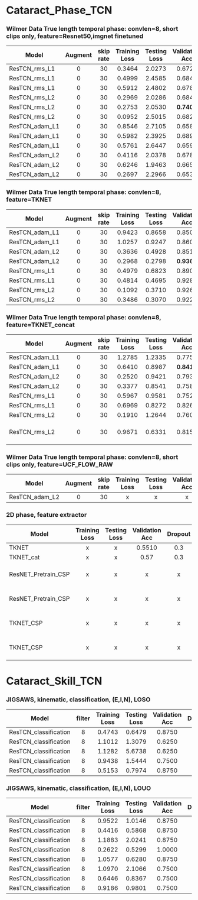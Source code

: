 # Cataract_Phase_TCN

### Wilmer Data True length temporal phase: convlen=8, short clips only, feature=Resnet50,imgnet finetuned
Model | Augment | skip rate | Training Loss | Testing Loss | Validation Acc |  Dropout | Opti | SLURM ID| Notes |
---|:---:|:---:|:---:|:---:|:---:|:---:|:---:|:---: | :---:  |
ResTCN_rms_L1 | 0 | 30 | 0.3464 | 2.0273 | 0.6728 | 0.0 | rms | 11721946 |  |
ResTCN_rms_L1 | 0 | 30 | 0.4999 | 2.4585 | 0.6849 | 0.3 | rms | 11721893 |  |
ResTCN_rms_L1 | 0 | 30 | 0.5912 | 2.4802 | 0.6781 | 0.5 | rms | 11721960 |  |
ResTCN_rms_L2 | 0 | 30 | 0.2969 | 2.0286 | 0.6845 | 0.0 | rms | 11721972 |  |
ResTCN_rms_L2 | 0 | 30 | 0.2753 | 2.0530 | **0.7402** | 0.3 | rms | 11721993 |  |
ResTCN_rms_L2 | 0 | 30 | 0.0952 | 2.5015 | 0.6823 | 0.5 | rms | 11722007 |  |
ResTCN_adam_L1 | 0 | 30 | 0.8546 | 2.7105 | 0.6587 | 0.0 | adam | 11930685 |  |
ResTCN_adam_L1 | 0 | 30 | 0.5982 | 2.3925 | 0.6894 | 0.3 | adam | 11932491 |  |
ResTCN_adam_L1 | 0 | 30 | 0.5761 | 2.6447 | 0.6590 | 0.5 | adam | 11933330 |  |
ResTCN_adam_L2 | 0 | 30 | 0.4116 | 2.0378 | 0.6783 |  0.0 | adam | 11926746 |  |
ResTCN_adam_L2 | 0 | 30 | 0.6246 | 1.9463 | 0.6652 |  0.3 | adam | 11928035 |  |
ResTCN_adam_L2 | 0 | 30 | 0.2697 | 2.2966 | 0.6539 | 0.5 | adam | 11928707 |  |

### Wilmer Data True length temporal phase: convlen=8, feature=TKNET
Model | Augment | skip rate | Training Loss | Testing Loss | Validation Acc |  Dropout | Opti | SLURM ID| Notes |
---|:---:|:---:|:---:|:---:|:---:|:---:|:---:|:---: | :---:  |
ResTCN_adam_L1 | 0 | 30 | 0.9423 | 0.8658 | 0.8505 | 0.3 | adam | 13913990 | feat_dim=256 |
ResTCN_adam_L1 | 0 | 30 | 1.0257 | 0.9247 | 0.8607 | 0.5 | adam | 13913981 | feat_dim=256 |
ResTCN_adam_L2 | 0 | 30 | 0.3636 | 0.4928 | 0.8517 | 0.3 | adam | 13913985 | feat_dim=256 |
ResTCN_adam_L2 | 0 | 30 | 0.2968 | 0.2798 | **0.9364** | 0.5 | adam | 13913987 | feat_dim=256 |
ResTCN_rms_L1 | 0 | 30 | 0.4979 | 0.6823 | 0.8902 | 0.3 | rms | 13913995 | feat_dim=256 |
ResTCN_rms_L1 | 0 | 30 | 0.4814 | 0.4695 | 0.9286 | 0.5 | rms | 13913996 | feat_dim=256 |
ResTCN_rms_L2 | 0 | 30 | 0.1092 | 0.3710 | 0.9267 | 0.3 | rms | 13913997 | feat_dim=256 |
ResTCN_rms_L2 | 0 | 30 | 0.3486 | 0.3070 | 0.9225 | 0.5 | rms | 13913999 | feat_dim=256 |

### Wilmer Data True length temporal phase: convlen=8,  feature=TKNET_concat
Model | Augment | skip rate | Training Loss | Testing Loss | Validation Acc |  Dropout | Opti | SLURM ID| Notes |
---|:---:|:---:|:---:|:---:|:---:|:---:|:---:|:---: | :---:  |
ResTCN_adam_L1 | 0 | 30 | 1.2785 | 1.2335 | 0.7753 | 0.3 | adam | 13914077 | feat_dim=448 |
ResTCN_adam_L1 | 0 | 30 | 0.6410 | 0.8987 | **0.8410** | 0.5 | adam | 13914082 | feat_dim=448 |
ResTCN_adam_L2 | 0 | 30 | 0.2520 | 0.9421 | 0.7933 | 0.3 | adam | 13914158 | feat_dim=448 |
ResTCN_adam_L2 | 0 | 30 | 0.3377 | 0.8541 | 0.7583 | 0.5 | adam | 13914160 | feat_dim=448 |
ResTCN_rms_L1 | 0 | 30 | 0.5967 | 0.9581 | 0.7528 | 0.3 | rms | 13914162 | feat_dim=448 |
ResTCN_rms_L1 | 0 | 30 | 0.6969 | 0.8272 | 0.8265 | 0.5 | rms | 13914163 | feat_dim=448 |
ResTCN_rms_L2 | 0 | 30 | 0.1910 | 1.2644 | 0.7603 | 0.3 | rms | 13914166 | feat_dim=448 |
ResTCN_rms_L2 | 0 | 30 | 0.9671 | 0.6331 | 0.8156 | 0.5 | rms | 13914168 | feat_dim=448, these are not done yet |


### Wilmer Data True length temporal phase: convlen=8, short clips only, feature=UCF_FLOW_RAW
Model | Augment | skip rate | Training Loss | Testing Loss | Validation Acc |  Dropout | Opti | SLURM ID| Notes |
---|:---:|:---:|:---:|:---:|:---:|:---:|:---:|:---: | :---:  |
ResTCN_adam_L2 | 0 | 30 | x | x | x | 0.5 | adam | 14296559 | feat_dim=4096 |

### 2D phase, feature extractor
Model |  Training Loss | Testing Loss | Validation Acc |  Dropout | Opti | SLURM ID| Notes |
---|:---:|:---:|:---:|:---:|:---:|:---:|:---:|
TKNET | x | x | 0.5510 | 0.3 | sgd | local |   
TKNET_cat | x | x | 0.57 | 0.3 | sgd | local |  
ResNET_Pretrain_CSP | x | x | x | x | adam | 14443104 | PyTorch, Correct Split  
ResNET_Pretrain_CSP | x | x | x | x | sgd | 14443101 | PyTorch, Correct Split  
TKNET_CSP | x | x | x | x | adam | X | PyTorch, Correct Split  
TKNET_CSP | x | x | x | x | sgd | X | PyTorch, Correct Split  


# Cataract_Skill_TCN

### JIGSAWS, kinematic, classification, (E,I,N), LOSO
Model | filter | Training Loss | Testing Loss | Validation Acc |  Dropout | Opti | SLURM ID| Notes |
---|:---:|:---:|:---:|:---:|:---:|:---:|:---: | :---:  |
ResTCN_classification | 8 | 0.4743 | 0.6479 | 0.8750 | 0.3 | adam | local | split=1
ResTCN_classification | 8 | 1.1012 | 1.3079 | 0.6250 | 0.3 | adam | local | split=2
ResTCN_classification | 8 | 1.1282 | 5.6738 | 0.6250 | 0.3 | adam | local | split=3
ResTCN_classification | 8 | 0.9438 | 1.5444 | 0.7500 | 0.3 | adam | local | split=4
ResTCN_classification | 8 | 0.5153 | 0.7974 | 0.8750 | 0.3 | adam | local | split=5


### JIGSAWS, kinematic, classification, (E,I,N), LOUO
Model | filter | Training Loss | Testing Loss | Validation Acc |  Dropout | Opti | SLURM ID| Notes |
---|:---:|:---:|:---:|:---:|:---:|:---:|:---: | :---:  |
ResTCN_classification | 8 | 0.9522 | 1.0146 | 0.8750 | 0.3 | adam | local | split=1
ResTCN_classification | 8 | 0.4416 | 0.5868 | 0.8750 | 0.3 | adam | local | split=2
ResTCN_classification | 8 | 1.1883 | 2.0241 | 0.8750 | 0.3 | adam | local | split=3
ResTCN_classification | 8 | 0.2622 | 0.5299 | 1.0000 | 0.3 | adam | local | split=4
ResTCN_classification | 8 | 1.0577 | 0.6280 | 0.8750 | 0.3 | adam | local | split=5
ResTCN_classification | 8 | 1.0970 | 2.1066 | 0.7500 | 0.3 | adam | local | split=6
ResTCN_classification | 8 | 0.6446 | 0.8367 | 0.7500 | 0.3 | adam | local | split=7
ResTCN_classification | 8 | 0.9186 | 0.9801 | 0.7500 | 0.3 | adam | local | split=8





